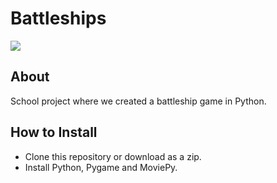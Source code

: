# Battleships

<img src="https://media1.giphy.com/media/oyZnAPNeC7o4hxNHhf/giphy.gif?cid=790b7611fd1f647fd7ba511a3ee9244d718ac36734c18b0e&rid=giphy.gif&ct=g" />

## About
School project where we created a battleship game in Python.

## How to Install
 - Clone this repository or download as a zip.
 - Install Python, Pygame and MoviePy.

